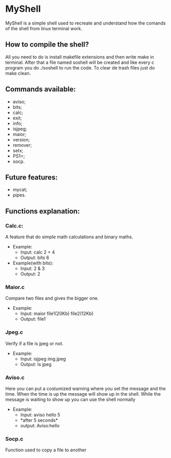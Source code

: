 # MyShell
<p>MyShell is a simple shell used to recreate and understand how the comands of the shell from linux terminal work.</p>

## How to compile the shell?
<p>All you need to do is install makefile extensions and then write make in terminal. After that a file named soshell will be created and like every c program you do ./soshell to run the code. To clear de trash files just do make clean.</p>

## Commands available:
- aviso;
- bits;
- calc;
- exit;
- info;
- isjpeg;
- maior;
- version;
- remover;
- setx;
- PS1=;
- socp.

## Future features:
- mycat;
- pipes.

## Functions explanation:
### Calc.c:
<p>A feature that do simple math calculations and binary maths.</p>
<ul>
 <li>Example:
   <ul>
     <li>Input: calc 2 + 4</li>
     <li>Output: bits 6</li>
   </ul>
 </li>
 <li>Example(with bits):
  <ul>
   <li>Input: 2 & 3</li>
   <li>Output: 2</li>
  </ul>
 </li>
</ul>

### Maior.c
<p>Compare two files and gives the bigger one.</p>
<ul>
 <li>Example:
   <ul>
     <li>Input: maior file1(20Kb) file2(12Kb)</li>
     <li>Output: file1</li>
   </ul>
 </li>
</ul>

### Jpeg.c
<p>Verify if a file is jpeg or not.</p>
<ul>
  <li>Example:
    <ul>
      <li>Input: isjpeg img.jpeg</li>
      <li>Output: Is jpeg</li>
    </ul>
  </li>
</ul>

### Aviso.c
<p>Here you can put a costumized warning where you set the message and the time. When the time is up the message will show up in the shell. While the message is waiting to show up you can use the shell normally</p>
<ul>
  <li>Example:
    <ul>
      <li>Input: aviso hello 5</li>
      <li>*after 5 seconds*</li>
      <li>output: Aviso:hello</li>
    </ul>
  </li>
</ul>    

### Socp.c
<p>Function used to copy a file to another</p>





  
    
    


